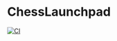 # ChessLaunchpad

[![CI](https://github.com/zakimaksyutov/ChessLaunchpad/actions/workflows/ci.yml/badge.svg)](https://github.com/zakimaksyutov/ChessLaunchpad/actions/workflows/ci.yml)